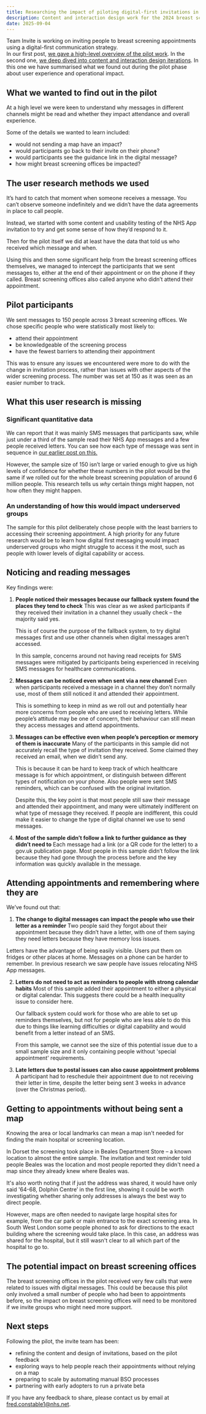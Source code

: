 ```yaml
---
title: Researching the impact of piloting digital-first invitations in breast screening
description: Content and interaction design work for the 2024 breast screening invitations Pilot.
date: 2025-09-04
---
```

Team Invite is working on inviting people to breast screening appointments using a digital-first communication strategy.  
In our first post, [we gave a high-level overview of the pilot work](https://design-history.prevention-services.nhs.uk/screening-invite/2025/06/invite-pilot-overview/). In the second one, [we deep dived into content and interaction design iterations](https://design-history.prevention-services.nhs.uk/screening-invite/2025/08/invite-breast-screening-pilot-design-iterations/). In this one we have summarised what we found out during the pilot phase about user experience and operational impact. 


## What we wanted to find out in the pilot

At a high level we were keen to understand why messages in different channels might be read and whether they impact attendance and overall experience.

Some of the details we wanted to learn included:
*	would not sending a map have an impact?
*	would participants go back to their invite on their phone?
*	would participants see the guidance link in the digital message?
*	how might breast screening offices be impacted?

## The user research methods we used

It’s hard to catch that moment when someone receives a message. You can’t observe someone indefinitely and we didn’t have the data agreements in place to call people.

Instead, we started with some content and usability testing of the NHS App invitation to try and get some sense of how they’d respond to it.

Then for the pilot itself we did at least have the data that told us who received which message and when.

Using this and then some significant help from the breast screening offices themselves, we managed to intercept the participants that we sent messages to, either at the end of their appointment or on the phone if they called. Breast screening offices also called anyone who didn’t attend their appointment.

## Pilot participants

We sent messages to 150 people across 3 breast screening offices. We chose specific people who were statistically most likely to:
*	attend their appointment
*	be knowledgeable of the screening process
*	have the fewest barriers to attending their appointment

This was to ensure any issues we encountered were more to do with the change in invitation process, rather than issues with other aspects of the wider screening process. The number was set at 150 as it was seen as an easier number to track.

## What this user research is missing

### Significant quantitative data 
We can report that it was mainly SMS messages that participants saw, while just under a third of the sample read their NHS App messages and a few people received letters. You can see how each type of message was sent in sequence in [our earlier post on this.](https://screening-de-breast-scr-rui5fn.herokuapp.com/screening-invite/2025/06/invite-pilot-overview/#proposed-changes-to-how-people-are-invited-to-screening)

However, the sample size of 150 isn’t large or varied enough to give us high levels of confidence for whether these numbers in the pilot would be the same if we rolled out for the whole breast screening population of around 6 million people. This research tells us *why* certain things might happen, not how often they might happen.

### An understanding of how this would impact underserved groups
The sample for this pilot deliberately chose people with the least barriers to accessing their screening appointment. A high priority for any future research would be to learn how digital first messaging would impact underserved groups who might struggle to access it the most, such as people with lower levels of digital capability or access. 

## Noticing and reading messages

Key findings were: 

1) **People noticed their messages because our fallback system found the places they tend to check** 
This was clear as we asked participants if they received their invitation in a channel they usually check – the majority said yes.

    This is of course the purpose of the fallback system, to try digital messages first and use other channels when digital messages aren’t accessed.

    In this sample, concerns around not having read receipts for SMS messages were mitigated by participants being experienced in receiving SMS messages for healthcare communications.

2) **Messages can be noticed even when sent via a new channel**
Even when participants received a message in a channel they don’t normally use, most of them still noticed it and attended their appointment.

    This is something to keep in mind as we roll out and potentially hear more concerns from people who are used to receiving letters. While people’s attitude may be one of concern, their behaviour can still mean they access messages and attend appointments.

3) **Messages can be effective even when people’s perception or memory of them is inaccurate**
Many of the participants in this sample did not accurately recall the type of invitation they received. Some claimed they received an email, when we didn’t send any.

    This is because it can be hard to keep track of which healthcare message is for which appointment, or distinguish between different types of notification on your phone. Also people were sent SMS reminders, which can be confused with the original invitation​.

    Despite this, the key point is that most people still saw their message and attended their appointment, and many were ultimately     indifferent on what type of message they received. If people are indifferent, this could make it easier to change the type of digital channel we use to send messages.

4) **Most of the sample didn’t follow a link to further guidance as they didn’t need to**
Each message had a link (or a QR code for the letter) to a gov.uk publication page. Most people in this sample didn’t follow the link because they had gone through the process before and the key information was quickly available in the message.

## Attending appointments and remembering where they are

We’ve found out that:

1)	**The change to digital messages can impact the people who use their letter as a reminder**
 Two people said they forgot about their appointment because they didn’t have a letter, with one of them saying they need letters because they have memory loss issues.

Letters have the advantage of being easily visible. Users put them on fridges or other places at home. Messages on a phone can be harder to remember. In previous research we saw people have issues relocating  NHS App messages.


2)	**Letters do not need to act as reminders to people with strong calendar habits**
Most of this sample added their appointment to either a physical or digital calendar. This suggests there could be a health inequality issue to consider here. 

    Our fallback system could work for those who are able to set up reminders themselves, but not for people who are less able to do this due to things like learning difficulties or digital capability and would benefit from a letter instead of an SMS. 

    From this sample, we cannot see the size of this potential issue due to a small sample size and it only containing people without 'special appointment' requirements.

3)	**Late letters due to postal issues can also cause appointment problems**
A participant had to reschedule their appointment due to not receiving their letter in time, despite the letter being sent 3 weeks in advance (over the Christmas period).

## Getting to appointments without being sent a map

Knowing the area or local landmarks can mean a map isn't needed for finding the main hospital or screening location.

In Dorset the screening took place in Beales Department Store – a known location to almost the entire sample. The invitation and text reminder told people Beales was the location and most people reported they didn't need a map since they already knew where Beales was.

It's also worth noting that if just the address was shared, it would have only said '64-68, Dolphin Centre’ in the first line, showing it could be worth investigating whether sharing only addresses is always the best way to direct people.

However, maps are often needed to navigate large hospital sites for example, from the car park or main entrance to the exact screening area. In South West London some people phoned to ask for directions to the exact building where the screening would take place. In this case, an address was shared for the hospital, but it still wasn't clear to all which part of the hospital to go to.

## The potential impact on breast screening offices

The breast screening offices in the pilot received very few calls that were related to issues with digital messages. This could be because this pilot only involved a small number of people who had been to appointments before, so the impact on breast screening offices will need to be monitored if we invite groups who might need more support.

## Next steps

Following the pilot, the invite team has been:
*	refining the content and design of invitations, based on the pilot feedback
*	exploring ways to help people reach their appointments without relying on a map
*	preparing to scale by automating manual BSO processes
*	partnering with early adopters to run a private beta

If you have any feedback to share, please contact us by email at [fred.constable1@nhs.net](mailto:fred.constable1@nhs.net).
